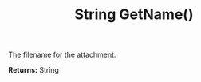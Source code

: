 ﻿---
uid: crmscript_ref_NSAttachmentEntity_GetName
title: String GetName()
intellisense: NSAttachmentEntity.GetName
keywords: NSAttachmentEntity, GetName
so.topic: reference
---

The filename for the attachment.

**Returns:** String


